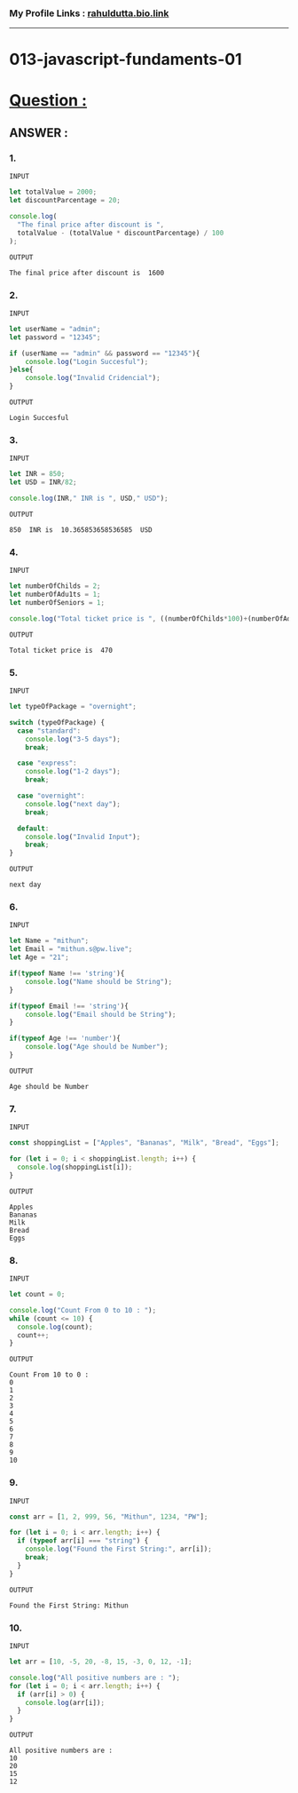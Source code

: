 ### My Profile Links : [rahuldutta.bio.link](https://rahuldutta.bio.link)

---

# 013-javascript-fundaments-01

# [Question :](./questions/01.pdf)

## **ANSWER :**

### 1.

`INPUT`

```javascript
let totalValue = 2000;
let discountParcentage = 20;

console.log(
  "The final price after discount is ",
  totalValue - (totalValue * discountParcentage) / 100
);
```

`OUTPUT`

```
The final price after discount is  1600
```

### 2.

`INPUT`

```javascript
let userName = "admin";
let password = "12345";

if (userName == "admin" && password == "12345"){
    console.log("Login Succesful");
}else{
    console.log("Invalid Cridencial");
}
```

`OUTPUT`

```
Login Succesful
```

### 3.

`INPUT`

```javascript
let INR = 850;
let USD = INR/82;

console.log(INR," INR is ", USD," USD");
```

`OUTPUT`

```
850  INR is  10.365853658536585  USD
```

### 4.

`INPUT`

```javascript
let numberOfChilds = 2;
let numberOfAdu1ts = 1;
let numberOfSeniors = 1;

console.log("Total ticket price is ", ((numberOfChilds*100)+(numberOfAdu1ts*150)+(numberOfSeniors*120)));
```

`OUTPUT`

```
Total ticket price is  470
```

### 5.

`INPUT`

```javascript
let typeOfPackage = "overnight";

switch (typeOfPackage) {
  case "standard":
    console.log("3-5 days");
    break;

  case "express":
    console.log("1-2 days");
    break;

  case "overnight":
    console.log("next day");
    break;

  default:
    console.log("Invalid Input");
    break;
}
```

`OUTPUT`

```
next day
```

### 6.

`INPUT`

```javascript
let Name = "mithun";
let Email = "mithun.s@pw.live";
let Age = "21";

if(typeof Name !== 'string'){
    console.log("Name should be String");
}

if(typeof Email !== 'string'){
    console.log("Email should be String");
}

if(typeof Age !== 'number'){
    console.log("Age should be Number");
}
```

`OUTPUT`

```
Age should be Number
```

### 7.

`INPUT`

```javascript
const shoppingList = ["Apples", "Bananas", "Milk", "Bread", "Eggs"];

for (let i = 0; i < shoppingList.length; i++) {
  console.log(shoppingList[i]);
}
```

`OUTPUT`

```
Apples
Bananas
Milk
Bread
Eggs
```

### 8.

`INPUT`

```javascript
let count = 0;

console.log("Count From 0 to 10 : ");
while (count <= 10) {
  console.log(count);
  count++;
}

```

`OUTPUT`

```
Count From 10 to 0 : 
0
1
2
3
4
5
6
7
8
9
10
```

### 9.

`INPUT`

```javascript
const arr = [1, 2, 999, 56, "Mithun", 1234, "PW"];

for (let i = 0; i < arr.length; i++) {
  if (typeof arr[i] === "string") {
    console.log("Found the First String:", arr[i]);
    break;
  }
}
```

`OUTPUT`

```
Found the First String: Mithun
```

### 10.

`INPUT`

```javascript
let arr = [10, -5, 20, -8, 15, -3, 0, 12, -1];

console.log("All positive numbers are : ");
for (let i = 0; i < arr.length; i++) {
  if (arr[i] > 0) {
    console.log(arr[i]);
  }
}

```

`OUTPUT`

```
All positive numbers are : 
10
20
15
12
```